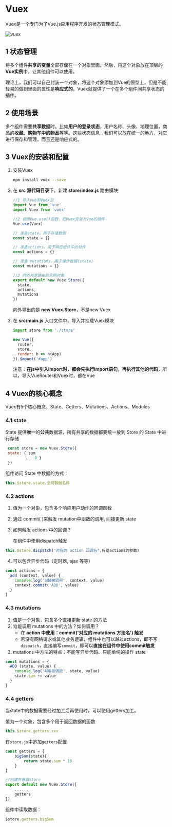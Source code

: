 # Vuex

Vuex是一个专门为了Vue.js应用程序开发的状态管理模式。

![vuex](https://next.vuex.vuejs.org/vuex.png)

## 1 状态管理

将多个组件**共享的变量**全部存储在一个对象里面。然后，将这个对象放在顶层的**Vue实例**中，让其他组件可以使用。

理论上，我们可以自己封装一个对象，将这个对象添加到Vue的原型上，但是不能轻易的做到里面的属性是**响应式的**，Vuex就提供了一个在多个组件间共享状态的插件。

## 2 使用场景

多个组件需要**共享数据**时。比如**用户的登录状态**，用户名称、头像、地理位置，商品的**收藏**、**购物车中的物品**等等。这些状态信息，我们可以放在统一的地方，对它进行保存和管理，而且还是响应式的。

## 3 Vuex的安装和配置

1. 安装Vuex

   ```bash
   npm install vuex --save
   ```

2. 在 **src 源代码目录**下，新建 **store/index.js** 路由模块

   ```js
   //1 导入vue和Vuex包
   import Vue from 'vue'
   import Vuex from 'vuex'
   
   //2 调用Vue.use()函数，把Vuex安装为Vue的插件
   Vue.use(Vuex)
   
   // 准备state，用于存储数据
   const state = {}
   
   // 准备actions，用于响应组件中的动作
   const actions = {}
   
   // 准备 mutations，用于操作数据(state)
   const mutations = {}
   
   //3 向外共享路由的实例对象
   export default new Vuex.Store({
     state,
     actions,
     mutations
   })
   ```

   向外导出的是 **new Vuex.Store**，不是new  Vuex

3. 在 **src/main.js** 入口文件中，导入并挂载Vuex模块

   ```js
   import store from './store'
   
   new Vue({
     router,
     store,
     render: h => h(App)
   }).$mount('#app')
   ```

   注意：**在js中引入import时，都会先执行import语句，再执行其他的代码**，所以，导入VueRouter和Vuex时，都在Vue

## 4 Vuex的核心概念

Vuex有5个核心概念，State、Getters、Mutations、Actions、Modules

### 4.1 state

State 提供**唯一**的**公共**数据源，所有共享的数据都要统一放到 Store 的 State 中进行存储

```js
 const store = new Vuex.Store({
 state: { sum
         、: 0 }
 })
```

组件访问 State 中数据的方式：

```js
this.$store.state.全局数据名称
```

### 4.2 actions

1. 值为一个对象，包含多个响应用户动作的回调函数

2. 通过 commit( )来触发 mutation中函数的调用, 间接更新 state

3. 如何触发 actions 中的回调？

   在组件中使用dispatch触发

```js
this.$store.dispatch('对应的 action 回调名',传给actions的参数) 
```

4. 可以包含异步代码（定时器, ajax 等等）

```js
const actions = {
  add (context, value) {
    console.log('add被调用', context, value)
    context.commit('ADD', value)
  }
}
```

### 4.3 mutations

1. 值是一个对象，包含多个直接更新 state 的方法
2. 谁能调用 mutations 中的方法？如何调用？
   - 在 **action 中使用：commit('对应的 mutations 方法名') 触发**
   - 若没有网络请求或其他业务逻辑，组件中也可以越过actions，即不写`dispatch`，直接编写`commit`，即可以**直接在组件中使用commit触发**
3. mutations 中方法的特点：不能写异步代码、只能单纯的操作 state

```js
const mutations = {
  ADD (state, value) {
    console.log('ADD被调用', state, value)
    state.sum += value
  }
}
```

### 4.4 getters

当state中的数据需要经过加工后再使用时，可以使用getters加工。

值为一个对象，包含多个用于返回数据的函数

```js
this.$store.getters.xxx
```

在`store.js`中追加`getters`配置

```js
const getters = {
	bigSum(state){
		return state.sum * 10
	}
}

//创建并暴露store
export default new Vuex.Store({
	......
	getters
})
```

组件中读取数据：

```js
$store.getters.bigSum
```

